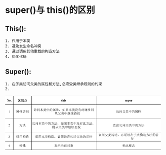 # super()与 this()的区别

## This():
    1. 作用于本类
    2. 避免发生命名冲突
    3. 通过调用其他重载的构造方法
    4. 优化代码

## Super():
    1. 在子类访问父类的属性和方法,必须受类继承规则的约束
    2. 

![this()与super()的区别](./image/01super()&this().png)